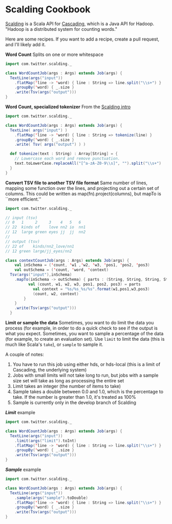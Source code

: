 Scalding Cookbook
=================

[Scalding](https://github.com/twitter/scalding) is a Scala API for 
[Cascading](http://www.cascading.org/), which is a Java API for Hadoop. 
"Hadoop is a distributed system for counting words."

Here are some recipes. If you want to add a recipe, create a pull request, and I'll
likely add it.

**Word Count** Splits on one or more whitespace

```scala
import com.twitter.scalding._

class WordCountJob(args : Args) extends Job(args) {
  TextLine(args("input"))
    .flatMap('line -> 'word) { line : String => line.split("\\s+") }
    .groupBy('word) { _.size }
    .write(Tsv(args("output")))
}
```
**Word Count, specialized tokenizer**
From the [Scalding intro](https://github.com/twitter/scalding/blob/develop/README.md)

```scala
import com.twitter.scalding._

class WordCountJob(args : Args) extends Job(args) {
  TextLine( args("input") )
    .flatMap('line -> 'word) { line : String => tokenize(line) }
    .groupBy('word) { _.size }
    .write( Tsv( args("output") ) )

  def tokenize(text : String) : Array[String] = {
    // Lowercase each word and remove punctuation.
    text.toLowerCase.replaceAll("[^a-zA-Z0-9\\s]", "").split("\\s+")
  }
}
```

**Convert TSV file to another TSV file format** Same number of lines, mapping some function over the lines, and
projecting out a certain set of columns. This could be written as map(fn).project(columns), but mapTo is ``more efficient.''

```scala
import com.twitter.scalding._

// input (tsv)
// 0   1     2     3    4   5   6
// 22  kinds of	   love	nn2 io  nn1
// 12  large green eyes	jj  jj  nn2
//
// output (tsv)
// 22 of    kinds/nn2_love/nn1
// 12 green large/jj_eyes/nn2

class contextCountJob(args : Args) extends Job(args) {
	val inSchema = ('count, 'w1 ,'w2, 'w3, 'pos1, 'pos2, 'pos3)
	val outSchema = ('count, 'word, 'context)
  Tsv(args("input"),inSchema)
    .mapTo(inSchema -> outSchema) { parts : (String, String, String, String, String, String, String) => {
    	  val (count, w1, w2, w3, pos1, pos2, pos3) = parts
    		val context = "%s/%s_%s/%s".format(w1,pos1,w3,pos3)
    		(count, w2, context)
    	}
    }
    .write(Tsv(args("output")))
  }
```
**Limit or sample the data**  Sometimes, you want to do limit the data you process (for example, in order to 
do a quick check to see if the output is what you expect. Sometimes, you want to sample a percentage of the data
(for example, to create an evaluation set). Use ```limit``` to limit the data (this is much like Scala's
```take```), or ```sample``` to sample it. 

A couple of notes:
1. You have to run this job using either hds, or hds-local (this is a limit of Cascading, the underlying system)
2. Jobs with small limits will not take long to run, but jobs with a sample size set will take as long as processing the entire set
3. Limit takes an integer (the number of items to take)
4. Sample takes a double between 0.0 and 1.0, which is the percentage to take. If the number is greater than 1.0, it's treated as 100%
5. Sample is currently only in the develop branch of Scalding

***Limit*** example
```scala
import com.twitter.scalding._

class WordCountJob(args : Args) extends Job(args) {
  TextLine(args("input"))
    .limit(args("limit").toInt)
    .flatMap('line -> 'word) { line : String => line.split("\\s+") }
    .groupBy('word) { _.size }
    .write(Tsv(args("output")))
}
```

***Sample*** example
```scala
import com.twitter.scalding._

class WordCountJob(args : Args) extends Job(args) {
  TextLine(args("input"))
    .sample(args("sample").toDouble)
    .flatMap('line -> 'word) { line : String => line.split("\\s+") }
    .groupBy('word) { _.size }
    .write(Tsv(args("output")))
}
```
